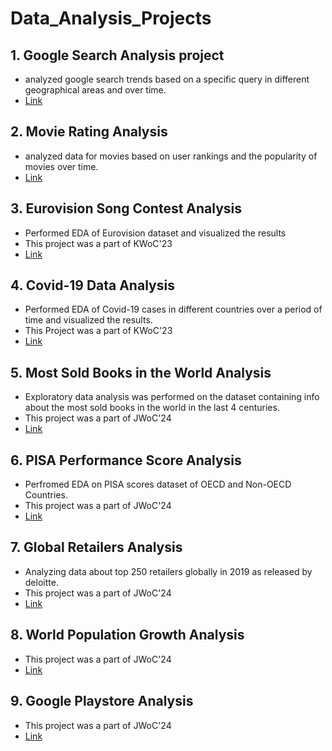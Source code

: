 # Data_Analysis_Projects


## 1. Google Search Analysis project
 - analyzed google search trends based on a specific query in different geographical areas and over time.
 - [Link](https://github.com/mariam7084/Data_Analysis_Projects/blob/879bf1bab95cbd47529734eb94c1030b14257173/Google%20Search%20Analysis%20Project1.ipynb)

 ## 2. Movie Rating Analysis
 - analyzed data for movies based on user rankings and the popularity of movies over time.
 - [Link](https://github.com/mariam7084/Data_Analysis_Projects/blob/879bf1bab95cbd47529734eb94c1030b14257173/Movie%20Rating%20Analysis%20Project.ipynb)
 

 ## 3. Eurovision Song Contest Analysis
 - Performed EDA of Eurovision dataset and visualized the results
 - This project was a part of KWoC'23
 - [Link](https://github.com/abhisheks008/ML-Crate/tree/3e30972180ef4df0c3949883edfdb0d343077252/Eurovision%20Song%20Contest%20Analysis)


 ## 4. Covid-19 Data Analysis
 - Performed EDA of Covid-19 cases in different countries over a period of time and visualized the results.
 - This Project was a part of KWoC'23
 - [Link](https://github.com/prathimacode-hub/ML-ProjectKart/tree/b1782ae80a7e3357cb4b43c23d6f631bb2334300/Covid-19%20Data%20Analysis/Mariam)

 ## 5. Most Sold Books in the World Analysis
 - Exploratory data analysis was performed on the dataset containing info about the most sold books in the world in the last 4 centuries.
 - This project was a part of JWoC'24
 - [Link](https://github.com/abhisheks008/ML-Crate/tree/abb4286514fb4def45dec4c8533d0f215135229c/Most%20Sold%20Books%20in%20the%20World%20Analysis)

## 6. PISA Performance Score Analysis
 - Perfromed EDA on PISA scores dataset of OECD and Non-OECD Countries.
 - This project was a part of JWoC'24
 - [Link](https://github.com/abhisheks008/ML-Crate/tree/74fa61c39be0eb655d55b0661e8c4e68a6491d09/PISA%20Performance%20Score%20Analysis)

## 7. Global Retailers Analysis
- Analyzing data about top 250 retailers globally in 2019 as released by deloitte.
- This project was a part of JWoC'24
- [Link](https://github.com/abhisheks008/ML-Crate/tree/f32ed9ba062edf280031f6787f27c8d13a18c478/Global%20Retailers%20Analysis)

## 8. World Population Growth Analysis
- This project was a part of JWoC'24
- [Link](https://github.com/abhisheks008/ML-Crate/tree/ca765e1ff7c576e392bef4d039e95c74c74026a0/World%20Population%20Growth%20Analysis/Model)


## 9. Google Playstore Analysis
- This project was a part of JWoC'24
- [Link](https://github.com/abhisheks008/ML-Crate/tree/6c581aa63cffb5c03fa25dc020cd1cfdbe5760d2/Google%20Playstore%20Analysis%20And%20Rating%20Predictor/Model)
